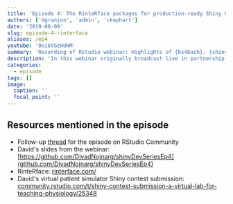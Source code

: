 ```yaml
---
title: 'Episode 4: The RinteRface packages for production-ready Shiny UI'
authors: ['dgranjon', 'admin', 'ckephart']
date: '2019-08-09'
slug: episode-4-rinterface
aliases: /ep4
youtube: '0oi6tGzHUHM'
summary: 'Recording of RStudio webinar: Highlights of {bs4Dash}, {shinydashboardPlus}, and more with David Granjon!'
description: 'In this webinar originally broadcast live in partnership with RStudio Community, [David Granjon](https://twitter.com/holomarked) joins Eric and Curtis to discuss the [RinteRface](https://rinterface.com) suite of Shiny user interface packages!  We learned the origins of the project and see how [`{shinydashboardPlus}`](https://rinterface.github.io/shinydashboardPlus), [`{bs4Dash}`](https://rinterface.github.io/bs4Dash), and others bring excellent capabilities for building state-of-the-art Shiny user interfaces. If you would like to continue the discussion please visit the dedicated [thread](https://community.rstudio.com/t/shinydevseries-follow-up-thread-david-granjon-on-the-rinterface-collection-of-production-ready-shiny-ui-packages/37143) at the [RStudio Community!](https://community.rstudio.com)'
categories:
  - episode
tags: []
image:
  caption: ''
  focal_point: ''
---
```


## Resources mentioned in the episode

* Follow-up [thread](https://community.rstudio.com/t/shinydevseries-follow-up-thread-david-granjon-on-the-rinterface-collection-of-production-ready-shiny-ui-packages/37143) for the episode on RStudio Community
* David's slides from the webinar: [https://github.com/DivadNojnarg/shinyDevSeriesEp4](github.com/DivadNojnarg/shinyDevSeriesEp4)
* RinteRface: [rinterface.com/](https://rinterface.com)
* David's virtual patient simulator Shiny contest submission: [community.rstudio.com/t/shiny-contest-submission-a-virtual-lab-for-teaching-physiology/25348](https://community.rstudio.com/t/shiny-contest-submission-a-virtual-lab-for-teaching-physiology/25348)
